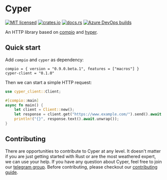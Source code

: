 # Cyper

[![MIT licensed](https://img.shields.io/badge/license-MIT-blue.svg)](https://github.com/compio-rs/cyper/blob/master/LICENSE)
[![crates.io](https://img.shields.io/crates/v/cyper)](https://crates.io/crates/cyper)
[![docs.rs](https://img.shields.io/badge/docs.rs-cyper-latest)](https://docs.rs/cyper)
[![Azure DevOps builds](https://strawberry-vs.visualstudio.com/compio/_apis/build/status/compio-rs.cyper?branch=master)](https://strawberry-vs.visualstudio.com/compio/_build?definitionId=23)

An HTTP library based on [compio](https://github.com/compio-rs/compio) and [hyper](https://github.com/hyperium/hyper).

## Quick start

Add `compio` and `cyper` as dependency:

```
compio = { version = "0.9.0.beta.1", features = ["macros"] }
cyper-client = "0.1.0"
```

Then we can start a simple HTTP request:

```rust
use cyper_client::Client;

#[compio::main]
async fn main() {
    let client = Client::new();
    let response = client.get("https://www.example.com/").send().await.unwrap();
    println!("{}", response.text().await.unwrap());
}
```

## Contributing

There are opportunities to contribute to Cyper at any level. It doesn't matter if
you are just getting started with Rust or are the most weathered expert, we can
use your help. If you have any question about Cyper, feel free to join our [telegram group](https://t.me/compio_rs). Before contributing, please checkout our [contributing guide](https://github.com/compio-rs/cyper/blob/master/CONTRIBUTING.md).
